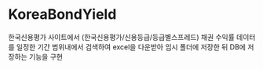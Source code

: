 # KoreaBondYield
한국신용평가 사이트에서 (한국신용평가/신용등급/등급별스프레드)  채권 수익률 데이터를 일정한 기간 범위내에서 검색하여 excel을 다운받아 임시 폴더에 저장한 뒤 DB에 저장하는 기능을 구현
